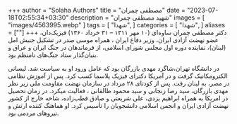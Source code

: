 +++
author = "Solaha Authors"
title = "مصطفی چمران"
date = "2023-07-18T02:55:34+03:30"
description = "شهید مصطفی چمران"
images = [
    "images/4563995.webp"
]
tags = [
    "شهدا",
]
categories = [
    "شهدا",
]
aliases = [""]
+++
دکتر مصطفی چمران ساوه‌ای (۱۰ مهر ۱۳۱۱ – ۳۱ خرداد ۱۳۶۰) فیزیک‌دان، عضو نهضت آزادی ایران، وزیر دفاع ایران ، همراه موسی صدر در تشکیل جنبش امل (لبنان)، نماینده دوره اول مجلس شورای اسلامی، از فرماندهان در جنگ ایران و عراق و بنیان‌گذار ستاد جنگ‌های نامنظم بود.

در دانشگاه تهران،شاگرد مهدی بازرگان بود که عامل ورود او به سیاست شد. لیسانی الکترومکانیک گرفت و در آمریکا دکترای فیزیک پلاسما کسب کرد. پس از آموزش‌ نظامی در مصر، به لبنان رفت. پس از کودتای ۲۸ مرداد در سازمان نهضت مقاومت ملی زیر نظر مهدی بازرگان، سید رضا زنجانی و سید محمود طالقانی ، فعالیت میکرد. در زمان تحصیل در امریکا به همراه ابراهیم یزدی، علی شریعتی و صادق قطب‌زاده، شاخه خارج از کشور نهضت آزادی ایران و انجمن اسلامی دانشجویان را تأسیس کرد. او هماهنگ کننده ارتش و نیروهای مردمی بود.